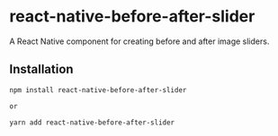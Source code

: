 # react-native-before-after-slider

A React Native component for creating before and after image sliders.

## Installation

```bash
npm install react-native-before-after-slider

or

yarn add react-native-before-after-slider
```
